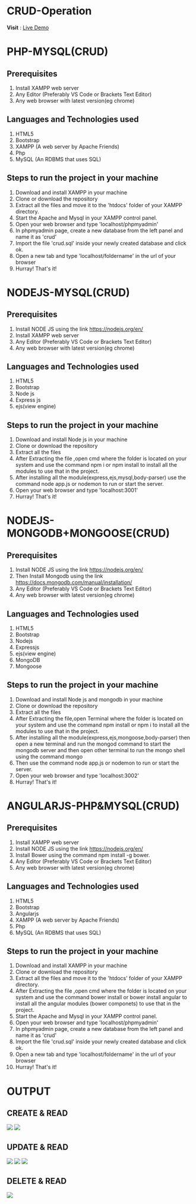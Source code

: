 # CRUD-Operation

 **Visit** : [Live Demo](https://nodejsmongodb-crud.herokuapp.com/)
 
# PHP-MYSQL(CRUD)

## Prerequisites
1. Install XAMPP web server
2. Any Editor (Preferably VS Code or Brackets Text Editor)
3. Any web browser with latest version(eg chrome)

## Languages and Technologies used
1. HTML5
2. Bootstrap
3. XAMPP (A web server by Apache Friends)
4. Php
5. MySQL (An RDBMS that uses SQL)


## Steps to run the project in your machine
1. Download and install XAMPP in your machine
2. Clone or download the repository
3. Extract all the files and move it to the 'htdocs' folder of your XAMPP directory.
4. Start the Apache and Mysql in your XAMPP control panel.
5. Open your web browser and type 'localhost/phpmyadmin'
6. In phpmyadmin page, create a new database from the left panel and name it as 'crud'
7. Import the file 'crud.sql' inside your newly created database and click ok.
8. Open a new tab and type 'localhost/foldername' in the url of your browser
9. Hurray! That's it!

# NODEJS-MYSQL(CRUD)
## Prerequisites
1. Install NODE JS using the link https://nodejs.org/en/ 
2. Install XAMPP web server
3. Any Editor (Preferably VS Code or Brackets Text Editor)
4. Any web browser with latest version(eg chrome)

## Languages and Technologies used
1. HTML5
2. Bootstrap
3. Node js
4. Express js
5. ejs(view engine)

## Steps to run the project in your machine
1. Download and install Node js in your machine
2. Clone or download the repository
3. Extract all the files
4. After Extracting the file ,open cmd where the folder is located on your system and use the command npm i or npm install to install all the modules to use that in the project.
5. After installing all the module(express,ejs,mysql,body-parser) use the command node app.js or nodemon to run or start the server.
6. Open your web browser and type 'localhost:3001'
7. Hurray! That's it!

# NODEJS-MONGODB+MONGOOSE(CRUD)

## Prerequisites
1. Install NODE JS using the link https://nodejs.org/en/ 
2. Then Install Mongodb using the link https://docs.mongodb.com/manual/installation/
3. Any Editor (Preferably VS Code or Brackets Text Editor)
4. Any web browser with latest version(eg chrome)

## Languages and Technologies used
1. HTML5
2. Bootstrap
3. Nodejs
4. Expressjs
5. ejs(view engine)
6. MongoDB
7. Mongoose

## Steps to run the project in your machine
1. Download and install Node js and mongodb in your machine
2. Clone or download the repository
3. Extract all the files
4. After Extracting the file,open Terminal where the folder is located on your system and use the command npm install or npm i to install all the modules to use that in the project.
5. After installing all the module(express,ejs,mongoose,body-parser) then open a new terminal and run the mongod command to start the mongodb server and then open other terminal to run the mongo shell using the command mongo
6. Then use the command node app.js or nodemon to run or start the server.
7. Open your web browser and type 'localhost:3002'
8. Hurray! That's it!
 

# ANGULARJS-PHP&MYSQL(CRUD)

## Prerequisites
1. Install XAMPP web server
2. Install NODE JS using the link https://nodejs.org/en/ 
3. Install Bower using the command npm install -g bower.
4. Any Editor (Preferably VS Code or Brackets Text Editor)
5. Any web browser with latest version(eg chrome)

## Languages and Technologies used
1. HTML5
2. Bootstrap
3. Angularjs
4. XAMPP (A web server by Apache Friends)
5. Php
6. MySQL (An RDBMS that uses SQL)


## Steps to run the project in your machine
1. Download and install XAMPP in your machine
2. Clone or download the repository
3. Extract all the files and move it to the 'htdocs' folder of your XAMPP directory.
4. After Extracting the file ,open cmd where the folder is located on your system and use the command bower install or bower install angular to install all the angular modules (bower componets) to use that in the project.
5. Start the Apache and Mysql in your XAMPP control panel.
6. Open your web browser and type 'localhost/phpmyadmin'
7. In phpmyadmin page, create a new database from the left panel and name it as 'crud'
8. Import the file 'crud.sql' inside your newly created database and click ok.
9. Open a new tab and type 'localhost/foldername' in the url of your browser
10. Hurray! That's it!


# OUTPUT

## CREATE & READ

<img src="https://user-images.githubusercontent.com/60843507/126192208-e42f041b-b43a-4758-99fa-7c37357f1620.PNG">
<img src="https://user-images.githubusercontent.com/60843507/126192215-f31b38d5-86ef-4b07-b035-09b605714b93.PNG">

## UPDATE & READ

<img src="https://user-images.githubusercontent.com/60843507/126192221-786d9a12-13ee-4abf-a367-7093f13d31c7.PNG">
<img src="https://user-images.githubusercontent.com/60843507/126192226-a91c1d1d-f5e7-42da-835a-5c044da165f8.PNG">
<img src="https://user-images.githubusercontent.com/60843507/126192228-dae4e2be-cd3f-4c56-a746-9a847ec9946e.PNG">

## DELETE & READ
<img src="https://user-images.githubusercontent.com/60843507/126192230-0ec7e7d1-e3a5-4366-bcb8-fa27991d991b.PNG">




